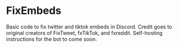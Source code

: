 # FixEmbeds
Basic code to fix twitter and tiktok embeds in Discord. Credit goes to original creators of FixTweet, fxTikTok, and fxreddit.
Self-hosting instructions for the bot to come soon.
